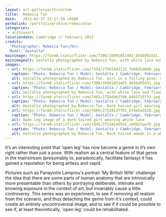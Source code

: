 ```yaml
---
layout: art-galleryarchiveitem
title:  Rebecca Tun
date:   2012-02-27 21:17:59 +0100
permalink: /portfolioarchive/rebeccatun
categories:
 - archiveart
locationdate: Cambridge // February 2012
credits:
  "Photographer: Rebecca Tun</br>
  Model: Gestalta"
mainimage: https://farm8.staticflickr.com/7308/26991851483_8456d92d31.jpg
mainimagealt: Gestalta photographed by Rebecca Tun, with white lace and flowers
images:
 - url: https://farm8.staticflickr.com/7354/27501443132_fe602bd8d0.jpg
   caption: "Photo: Rebecca Tun / Model: Gestalta / Cambridge, February 2012"
   alt: Gestalta photographed by Rebecca Tun. Girl in a falling pose, dressed in white lace
 - url: https://farm8.staticflickr.com/7308/26991851483_8456d92d31.jpg
   caption: "Photo: Rebecca Tun / Model: Gestalta / Cambridge, February 2012"
   alt: Gestalta photographed by Rebecca Tun, with white lace and flowers
 - url: https://farm8.staticflickr.com/7401/27566962786_64b5735f33.jpg
   caption: "Photo: Rebecca Tun / Model: Gestalta / Cambridge, February 2012"
   alt: Gestalta photographed by Rebecca Tun. Dark haired girl wearing white lace, with yellow flowers
 - url: https://farm8.staticflickr.com/7666/27528147701_b7445ed126.jpg
   caption: "Photo: Rebecca Tun / Model: Gestalta / Cambridge, February 2012"
   alt: Open leg image of a dark haired girl wearing white lace
 - url: https://farm8.staticflickr.com/7445/27528146591_c9d925aa76.jpg
   caption: "Photo: Rebecca Tun / Model: Gestalta / Cambridge, February 2012"
   alt: Gestalta photographed by Rebecca Tun. Dark haired woman in a white room
---
```


It’s an interesting point that ‘open leg’ has now become a genre in it’s own right rather than just a pose. With realism as a central feature of that genre in the mainstream (presumably to, paradoxically, facilitate fantasy) it has gained a reputation for being artless and vapid.

Pictures such as Panayiotis Lamprou's portrait 'My British Wife' challenge the idea that there are some parts of human anatomy that are intrinsically more presentable than others by portraying deliberate, intimate and knowing exposure in the context of art, but invariably cause a little controversy. This series was an experiment, to see if removing all realism from the scenario, and thus detaching the genre from it's context, could create an entirely uncontroversial image, and to see if it could be possible to see if, at least theoretically, 'open leg' could be rehabilitated.
